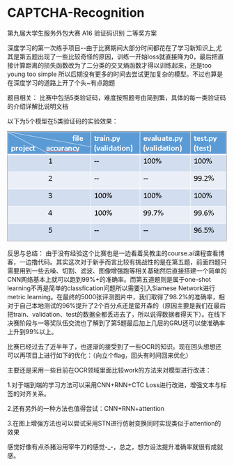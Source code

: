 # CAPTCHA-Recognition
第九届大学生服务外包大赛 A16 验证码识别 二等奖方案

深度学习的第一次练手项目--由于比赛期间大部分时间都花在了学习新知识上,尤其是第五题出现了一些比较奇怪的原因，训练一开始loss就直接降为0，最后把直接计算距离的损失函数改为了二分类的交叉熵函数才得以训练起来，还是too young too simple
所以后期没有更多的时间去尝试更加复杂的模型。不过也算是在深度学习的道路上开了个头~有点跑题

题目相关：
比赛中包括5类验证码，难度按照题号由简到繁，具体的每一类验证码的介绍详解比说明文档

以下为5个模型在5类验证码的实验效果：

![image](https://github.com/SaulZhang/CAPTCHA-Recognition/blob/master/images/acc.png)

反思与总结：
由于没有经验这个比赛也是一边看着吴教主的course.ai课程查看博客，一边撸代码。其实这次对于新手而言比较有挑战性的是在第五题，前面四题只需要用到一些去噪、切割、滤波、图像增强跑等相关基础然后直接搭建一个简单的CNN网络基本上就可以跑到99%+的准确率。而第五道题则是属于one-shot learning不再是简单的classfication问题所以需要引入Siamese Network进行metric learning。在最终的5000张评测图片中，我们取得了98.2%的准确率，相对于自己本地测试的96%提升了2个百分点还是蛮开森的（原因主要是我们在最后把train、validation、test的数据全都丢进去了，所以说得数据者得天下）。在线下决赛阶段与一等奖队伍交流也了解到了第5题最后加上几层的GRU还可以使准确率上升到99%以上。

比赛已经过去了近半年了，也逐渐的接受到了一些OCR的知识。现在回头想想还可以再项目上进行如下的优化：（向立个flag，回头有时间回来优化）

主要还是采用一些目前在OCR领域里面比较work的方法来对模型进行改进：

1.对于端到端的学习方法可以采用CNN+RNN+CTC Loss进行改进，增强文本与标签的对齐关系。

2.还有另外的一种方法也值得尝试：CNN+RNN+attention

3.在图上增强方法也可以尝试采用STN进行仿射变换同时实现类似于attention的效果

感觉好像有点杀猪沿用宰牛刀的感觉-_-，总之，想方设法提升准确率就很有成就感。
